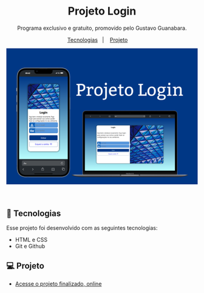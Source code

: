<h1 align="center"> Projeto Login </h1>

<p align="center">
Programa exclusivo e gratuito, promovido pelo Gustavo Guanabara. <br/>
</p>

<p align="center">
  <a href="#-tecnologias">Tecnologias</a>&nbsp;&nbsp;&nbsp;|&nbsp;&nbsp;&nbsp;
  <a href="#-projeto">Projeto</a>&nbsp;&nbsp;&nbsp;&nbsp;&nbsp;&nbsp;
</p>

<p align="center">
  <img alt="License" src="https://github.com/matheus-zordan/projeto-login/blob/main/imagem-redame.png">
</p>

<br>

## 🚀 Tecnologias

Esse projeto foi desenvolvido com as seguintes tecnologias:

- HTML e CSS
- Git e Github

## 💻 Projeto

- [Acesse o projeto finalizado, online](https://matheus-zordan.github.io/projeto-login/)
